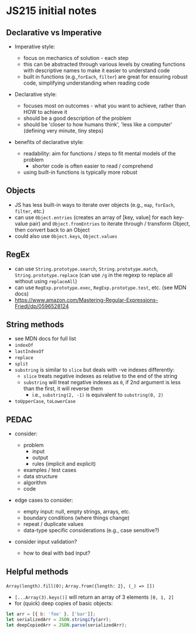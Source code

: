 # JS215 initial notes

## Declarative vs Imperative
- Imperative style:
  - focus on mechanics of solution - each step
  - this can be abstracted through various levels by creating functions with descriptive names to make it easier to understand code
  - built in functions (e.g.,`forEach`, `filter`) are great for ensuring robust code, simplifying understanding when reading code
- Declarative style:
  - focuses most on outcomes - what you want to achieve, rather than HOW to achieve it
  - should be a good description of the problem
  - should be 'closer to how humans think', 'less like a computer' (defining very minute, tiny steps)

- benefits of declarative style:
  - readability: aim for functions / steps to fit mental models of the problem
    - shorter code is often easier to read / comprehend
  - using built-in functions is typically more robust

## Objects
- JS has less built-in ways to iterate over objects (e.g., `map`, `forEach`, `filter`, etc.)
- can use `Object.entries` (creates an array of [key, value] for each key-value pair) and `Object.fromEntries` to iterate through / transform Object, then convert back to an Object
- could also use `Object.keys`, `Object.values`

## RegEx
- can use `String.prototype.search`, `String.prototype.match`, `String.prototype.replace` (can use `/g` in the regexp to replace all without using `replaceAll`)
- can use `RegExp.prototype.exec`, `RegExp.prototype.test`, etc. (see MDN docs)
- https://www.amazon.com/Mastering-Regular-Expressions-Friedl/dp/0596528124


## String methods
- see MDN docs for full list
- `indexOf`
- `lastIndexOf`
- `replace`
- `split`
- `substring` is similar to `slice` but deals with -ve indexes differently:
  - `slice` treats negative indexes as relative to the end of the string
  - `substring` will treat negative indexes as `0`, if 2nd argument is less than the first, it will reverse them
      - i.e., `substring(2, -1)` is equivalent to `substring(0, 2)`
- `toUpperCase`, `toLowerCase`


## PEDAC
- consider:
  - problem
    - input
    - output
    - rules (implicit and explicit)
  - examples / test cases
  - data structure
  - algorithm
  - code

- edge cases to consider:
  - empty input:  null, empty strings, arrays, etc.
  - boundary conditions (where things change)
  - repeat / duplicate values
  - data-type specific considerations (e.g., case sensitive?)
- consider input validation?
  - how to deal with bad input?

## Helpful methods
`Array(length).fill(0);`
`Array.from({length: 2}, (_) => [])`
- `[...Array(3).keys()]` will return an array of 3 elements `[0, 1, 2]`
- for (quick) deep copies of basic objects:
```javascript
let arr = [{ b: 'foo' }, ['bar']];
let serializedArr = JSON.stringify(arr);
let deepCopiedArr = JSON.parse(serializedArr);
```